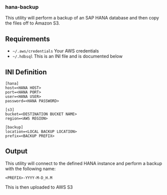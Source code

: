 ### hana-backup

This utility will perform a backup of an SAP HANA database and then copy the files off to Amazon S3.

## Requirements

* `~/.aws/credentials`  Your AWS credentials
* `~/.hdbsql`  This is an INI file and is documented below


## INI Definition

```
[hana]
host=<HANA HOST>
port=<HANA PORT>
user=<HANA USER>
password=<HANA PASSWORD>

[s3]
bucket=<DESTINATION BUCKET NAME>
region=<AWS REGION>

[backup]
location=<LOCAL BACKUP LOCATION>
prefix=<BACKUP PREFIX>
```

## Output
This utility will connect to the defined HANA instance and perform a backup with the following name:

`<PREFIX>-YYYY-M-D_H.M`

This is then uploaded to AWS S3
